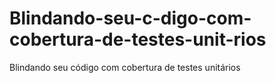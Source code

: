 # Blindando-seu-c-digo-com-cobertura-de-testes-unit-rios
Blindando seu código com cobertura de testes unitários
